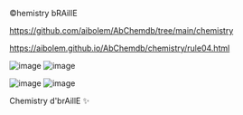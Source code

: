 ©hemistry bRAillE

https://github.com/aibolem/AbChemdb/tree/main/chemistry

https://aibolem.github.io/AbChemdb/chemistry/rule04.html

![image](https://github.com/aibolem/TbIICSA_p_beta_Ch/assets/102619282/de2b3104-f2d8-495b-92bb-60ecefd90ede)
![image](https://github.com/aibolem/TbIICSA_p_beta_Ch/assets/102619282/f823dbdc-d667-4461-abe0-c6a8696cb0c7)

![image](https://github.com/aibolem/TbIICSA_p_beta_Ch/assets/102619282/35f2ab6c-5521-4cc6-a872-f06cee5e71ea)
![image](https://github.com/aibolem/TbIICSA_p_beta_Ch/assets/102619282/f0dfa2ff-4d8b-4158-a02a-b61f2e0e4978)

Chemistry d'brAillE ✨ 